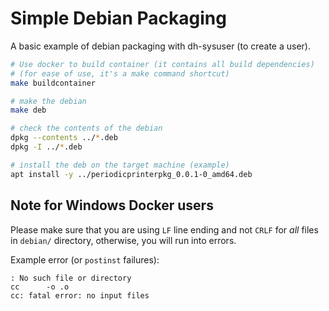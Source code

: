 # Simple Debian Packaging

A basic example of debian packaging with dh-sysuser (to create a user).

```sh
# Use docker to build container (it contains all build dependencies)
# (for ease of use, it's a make command shortcut)
make buildcontainer

# make the debian
make deb

# check the contents of the debian
dpkg --contents ../*.deb
dpkg -I ../*.deb

# install the deb on the target machine (example)
apt install -y ../periodicprinterpkg_0.0.1-0_amd64.deb
```

## Note for Windows Docker users
Please make sure that you are using `LF` line ending and not `CRLF` for *all* files in `debian/` directory, otherwise, you will run into errors.

Example error (or `postinst` failures):
```
: No such file or directory
cc      -o .o
cc: fatal error: no input files
```
